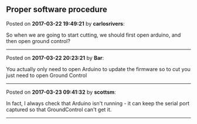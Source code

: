 ## Proper software procedure
Posted on **2017-03-22 19:49:21** by **carlosrivers**:

So when we are going to start cutting, we should first open arduino, and then open ground control?

---

Posted on **2017-03-22 20:23:21** by **Bar**:

You actually only need to open Arduino to update the firmware so to cut you just need to open Ground Control

---

Posted on **2017-03-23 09:41:32** by **scottsm**:

In fact, I always check that Arduino isn't running - it can keep the serial port captured so that GroundControl can't get it.

---

